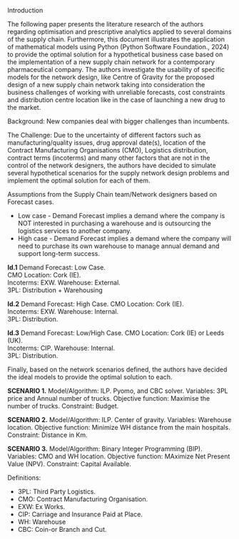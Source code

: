 Introduction

The following paper presents the literature research of the authors regarding optimisation and prescriptive analytics applied to several domains of the supply chain. Furthermore, this document illustrates the application of mathematical models using Python (Python Software Foundation., 2024) to provide the optimal solution for a hypothetical business case based on the implementation of a new supply chain network for a contemporary pharmaceutical company. 
The authors investigate the usability of specific models for the network design, like Centre of Gravity for the proposed design of a new supply chain network taking into consideration the business challenges of working with unreliable forecasts, cost constraints and distribution centre location like in the case of launching a new drug to the market. 

Background: New companies deal with bigger challenges than incumbents.

The Challenge: Due to the uncertainty of different factors such as manufacturing/quality issues, 
drug approval date(s), location of the Contract Manufacturing Organisations (CMO), Logistics distribution, contract terms (incoterms) and many other factors that are not in the control of the network designers, the authors have decided to simulate several hypothetical scenarios for the supply network design problems and implement the optimal solution for each of them.

Assumptions from the Supply Chain team/Network designers based on Forecast cases.

-	Low case - Demand Forecast implies a demand where the company is NOT interested in purchasing a warehouse and is outsourcing the logistics services to another company.
-	High case - Demand Forecast implies a demand where the company will need to purchase its own warehouse to manage annual demand and support long-term success.

**Id.1**
Demand Forecast: Low Case.	
CMO Location: Cork (IE).	
Incoterms: EXW.	
Warehouse: External.	
3PL: Distribution + Warehousing 

**Id.2**
Demand Forecast: High Case.	
CMO Location: Cork (IE).	
Incoterms: EXW.	
Warehouse: Internal.	
3PL: Distribution. 

**Id.3**
Demand Forecast: Low/High Case.	
CMO Location: Cork (IE) or Leeds (UK).	
Incoterms: CIP.
Warehouse: Internal.	
3PL: Distribution. 
					
Finally, based on the network scenarios defined, the authors have decided the ideal models to provide the optimal solution to each.

**SCENARIO 1.**
Model/Algorithm: ILP. Pyomo, and CBC solver.
Variables: 3PL price and Annual number of trucks.
Objective function: Maximise the number of trucks.
Constraint: Budget.

**SCENARIO 2.**
Model/Algorithm: ILP. Center of gravity.
Variables: Warehouse location.
Objective function: Minimize WH distance from the main hospitals.
Constraint: Distance in Km.

**SCENARIO 3.**
Model/Algorithm: Binary Integer Programming (BIP).
Variables: CMO and WH location. 
Objective function: MAximize Net Present Value (NPV).
Constraint: Capital Available.

Definitions: 

-	3PL: Third Party Logistics.
-	CMO: Contract Manufacturing Organisation. 
-	EXW: Ex Works.
-	CIP: Carriage and Insurance Paid at Place.
-	WH: Warehouse
-	CBC: Coin-or Branch and Cut.

